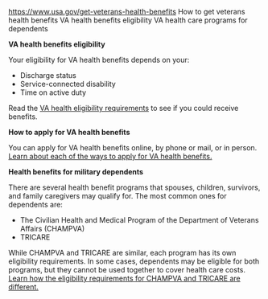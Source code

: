 

https://www.usa.gov/get-veterans-health-benefits
How to get veterans health benefits
VA health benefits eligibility
VA health care programs for dependents

**VA health benefits eligibility**

Your eligibility for VA health benefits depends on your:

* Discharge status  
* Service-connected disability  
* Time on active duty  

Read the [VA health eligibility requirements](https://www.va.gov/health-care/eligibility/) to see if you could receive benefits.

**How to apply for VA health benefits**

You can apply for VA health benefits online, by phone or mail, or in person.  
[Learn about each of the ways to apply for VA health benefits.](https://www.va.gov/health-care/how-to-apply/)

**Health benefits for military dependents**

There are several health benefit programs that spouses, children, survivors, and family caregivers may qualify for. The most common ones for dependents are:

* The Civilian Health and Medical Program of the Department of Veterans Affairs (CHAMPVA)  
* TRICARE  

While CHAMPVA and TRICARE are similar, each program has its own eligibility requirements. In some cases, dependents may be eligible for both programs, but they cannot be used together to cover health care costs.
[Learn how the eligibility requirements for CHAMPVA and TRICARE are different.](https://tricare.mil/FAQs/General/GEN_CHAMPVA_Diff_VA_TRICARE)
